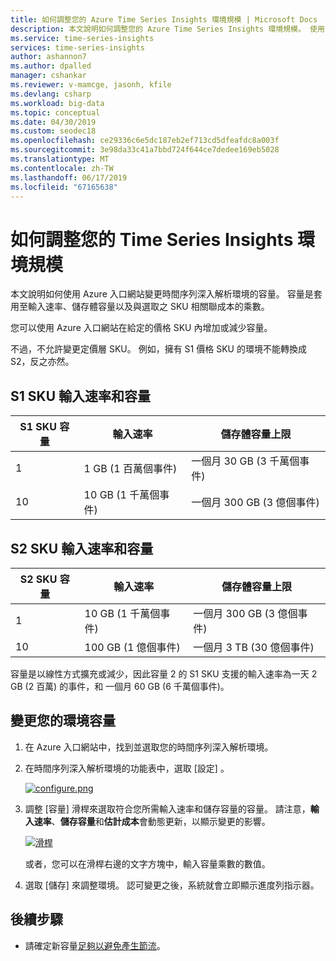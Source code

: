 ```yaml
---
title: 如何調整您的 Azure Time Series Insights 環境規模 | Microsoft Docs
description: 本文說明如何調整您的 Azure Time Series Insights 環境規模。 使用 Azure 入口網站在價格 SKU 內增加或減少容量。
ms.service: time-series-insights
services: time-series-insights
author: ashannon7
ms.author: dpalled
manager: cshankar
ms.reviewer: v-mamcge, jasonh, kfile
ms.devlang: csharp
ms.workload: big-data
ms.topic: conceptual
ms.date: 04/30/2019
ms.custom: seodec18
ms.openlocfilehash: ce29336c6e5dc187eb2ef713cd5dfeafdc8a003f
ms.sourcegitcommit: 3e98da33c41a7bbd724f644ce7dedee169eb5028
ms.translationtype: MT
ms.contentlocale: zh-TW
ms.lasthandoff: 06/17/2019
ms.locfileid: "67165638"
---
```

# <a name="how-to-scale-your-time-series-insights-environment"></a>如何調整您的 Time Series Insights 環境規模

本文說明如何使用 Azure 入口網站變更時間序列深入解析環境的容量。 容量是套用至輸入速率、儲存體容量以及與選取之 SKU 相關聯成本的乘數。

您可以使用 Azure 入口網站在給定的價格 SKU 內增加或減少容量。

不過，不允許變更定價層 SKU。 例如，擁有 S1 價格 SKU 的環境不能轉換成 S2，反之亦然。

## <a name="s1-sku-ingress-rates-and-capacities"></a>S1 SKU 輸入速率和容量

| S1 SKU 容量 | 輸入速率 | 儲存體容量上限
| --- | --- | --- |
| 1 | 1 GB (1 百萬個事件) | 一個月 30 GB (3 千萬個事件) |
| 10 | 10 GB (1 千萬個事件) | 一個月 300 GB (3 億個事件) |

## <a name="s2-sku-ingress-rates-and-capacities"></a>S2 SKU 輸入速率和容量

| S2 SKU 容量 | 輸入速率 | 儲存體容量上限
| --- | --- | --- |
| 1 | 10 GB (1 千萬個事件) | 一個月 300 GB (3 億個事件) |
| 10 | 100 GB (1 億個事件) | 一個月 3 TB (30 億個事件) |

容量是以線性方式擴充或減少，因此容量 2 的 S1 SKU 支援的輸入速率為一天 2 GB (2 百萬) 的事件，和 一個月 60 GB (6 千萬個事件)。

## <a name="change-the-capacity-of-your-environment"></a>變更您的環境容量

1. 在 Azure 入口網站中，找到並選取您的時間序列深入解析環境。

1. 在時間序列深入解析環境的功能表中，選取 [設定]  。

   [![configure.png](media/scale-your-environment/configure.png)](media/scale-your-environment/configure.png#lightbox)

1. 調整 [容量]  滑桿來選取符合您所需輸入速率和儲存容量的容量。 請注意，**輸入速率**、**儲存容量**和**估計成本**會動態更新，以顯示變更的影響。

   [![滑桿](media/scale-your-environment/slider.png)](media/scale-your-environment/slider.png#lightbox)

   或者，您可以在滑桿右邊的文字方塊中，輸入容量乘數的數值。

1. 選取 [儲存]  來調整環境。 認可變更之後，系統就會立即顯示進度列指示器。

## <a name="next-steps"></a>後續步驟

- 請確定新容量[足夠以避免產生節流](time-series-insights-diagnose-and-solve-problems.md)。